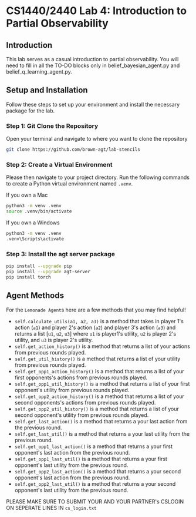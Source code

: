 # CS1440/2440 Lab 4: Introduction to Partial Observability

## Introduction
This lab serves as a casual introduction to partial observability. You will need to fill in all the TO-DO blocks only in belief_bayesian_agent.py and belief_q_learning_agent.py.

## Setup and Installation
Follow these steps to set up your environment and install the necessary package for the lab.

### Step 1: Git Clone the Repository 
Open your terminal and navigate to where you want to clone the repository
```bash 
git clone https://github.com/brown-agt/lab-stencils
```

### Step 2: Create a Virtual Environment
Please then navigate to your project directory. Run the following commands to create a Python virtual environment named `.venv`.

If you own a Mac 
```bash
python3 -m venv .venv
source .venv/bin/activate
```

If you own a Windows 
```bash 
python3 -m venv .venv
.venv\Scripts\activate
```

### Step 3: Install the agt server package
```bash
pip install --upgrade pip
pip install --upgrade agt-server
pip install torch
```

## Agent Methods 
For the `Lemonade Agent`s here are a few methods that you may find helpful! 
- `self.calculate_utils(a1, a2, a3)` is a method that takes in player 1's action (`a1`) and player 2's action (`a2`) and player 3's action (`a3`) and returns a list [`u1`, `u2`, `u3`] where `u1` is player1's utility, `u2` is player 2's utility, and `u3` is player 2's utility. 
- `self.get_action_history()` is a method that returns a list of your actions from previous rounds played.
- `self.get_util_history()` is a method that returns a list of your utility from previous rounds played. 
- `self.get_opp1_action_history()` is a method that returns a list of your first opponents's actions from previous rounds played.
- `self.get_opp1_util_history()` is a method that returns a list of your first opponent's utility from previous rounds played.
- `self.get_opp2_action_history()` is a method that returns a list of your second opponents's actions from previous rounds played.
- `self.get_opp2_util_history()` is a method that returns a list of your second opponent's utility from previous rounds played.
- `self.get_last_action()` is a method that returns a your last action from the previous round.
- `self.get_last_util()` is a method that returns a your last utility from the previous round.
- `self.get_opp1_last_action()` is a method that returns a your first opponent's last action from the previous round.
- `self.get_opp1_last_util()` is a method that returns a your first opponent's last utility from the previous round.
- `self.get_opp2_last_action()` is a method that returns a your second opponent's last action from the previous round.
- `self.get_opp2_last_util()` is a method that returns a your second opponent's last utility from the previous round.


PLEASE MAKE SURE TO SUBMIT YOUR AND YOUR PARTNER's CSLOGIN ON SEPERATE LINES IN `cs_login.txt`